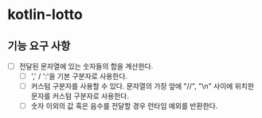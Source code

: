 # kotlin-lotto

## 기능 요구 사항
- [ ] 전달된 문자열에 있는 숫자들의 합을 계산한다.
  - [ ] ',' / ':'을 기본 구분자로 사용한다.
  - [ ] 커스텀 구분자를 사용할 수 있다. 문자열의 가장 앞에 "//", "\n" 사이에 위치한 문자를 커스텀 구분자로 사용한다.
  - [ ] 숫자 이외의 값 혹은 음수를 전달할 경우 런타임 예외를 반환한다.
